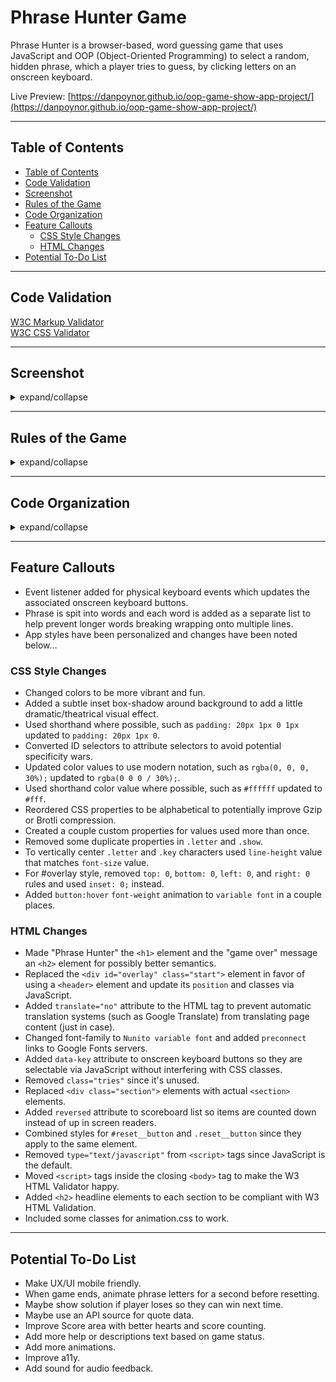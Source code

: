 # Phrase Hunter Game

Phrase Hunter is a browser-based, word guessing game that uses JavaScript and OOP (Object-Oriented Programming) to select a random, hidden phrase, which a player tries to guess, by clicking letters on an onscreen keyboard.

Live Preview: [https://danpoynor.github.io/oop-game-show-app-project/](https://danpoynor.github.io/oop-game-show-app-project/)

---

## <a name='table-of-contents'></a>Table of Contents

<!-- vscode-markdown-toc -->
* [Table of Contents](#table-of-contents)
* [Code Validation](#code-validation)
* [Screenshot](#screenshot)
* [Rules of the Game](#rules-of-the-game)
* [Code Organization](#code-organization)
* [Feature Callouts](#feature-callouts)
  * [CSS Style Changes](#css-style-changes)
  * [HTML Changes](#html-changes)
* [Potential To-Do List](#potential-to-do-list)

<!-- vscode-markdown-toc-config
	numbering=false
	autoSave=true
	/vscode-markdown-toc-config -->
<!-- /vscode-markdown-toc -->

---

## <a name='code-validation'></a>Code Validation

[W3C Markup Validator](https://validator.w3.org/nu/?doc=https%3A%2F%2Fdanpoynor.github.io%2Foop-game-show-app-project%2F)<br>
[W3C CSS Validator](http://jigsaw.w3.org/css-validator/validator?uri=https%3A%2F%2Fdanpoynor.github.io%2Foop-game-show-app-project%2Fcss%2Fstyles.css&profile=css3svg&usermedium=all&warning=1&vextwarning=)

---

## <a name='screenshot'></a>Screenshot

<details>
<summary>expand/collapse</summary>

![Screen Shot 2022-01-20 at 12 15 29 PM](https://user-images.githubusercontent.com/764270/150398404-97918613-f329-413e-b4af-b15087f768cf.png)

</details>

---

## <a name='rules-of-the-game'></a>Rules of the Game

<details>
<summary>expand/collapse</summary>

* The player&rsquo;s goal is to guess all the letters in a hidden, random phrase. At the beginning, the player only sees the number of letters and words in the phrase, - represented by blank boxes on the screen.
* The player clicks an onscreen keyboard to guess letters in the phrase.
* The letter is disabled on the onscreen keyboard and a player can&rsquo;t select that letter again.
* If the selected letter is in the phrase at least once, the letter and its position in the phrase is highlighted on screen. All instances of the letter are made visible - (so if there are 3 A&rsquo;s, all of the A&rsquo;s in the phrase appear at once).
* If the selected letter is not in the phrase, one of the player&rsquo;s hearts in the scoreboard is changed from a &ldquo;live&rdquo; heart to a "lost" heart.
* The player keeps choosing letters until they reveal all the letters in the phrase, or they make five incorrect guesses.

</details>

---

## <a name='code-organization'></a>Code Organization

<details>
<summary>expand/collapse</summary>

app.js

```javascript
const game = new Game()
document.addEventListener('click', (ev) => {})
document.addEventListener('keydown', (ev) => {})
document.addEventListener('keyup', ev => {})
```

Game.js

```javascript
class Game {
  constructor() {}
  getRandomPhrase() {}
  startGame() {}
  resetGame() {}
  gameOver(game) {}
  checkForWin() {}
  removeLife() {}
  handleInteraction(ev) {}
}
```

Phrase.js

```javascript
class Phrase {
  constructor(phrase) {}
  addPhraseToDisplay() {}
  checkLetter(letter) {}
  showMatchedLetter(letter) {}
}
```

</details>

---

## <a name='feature-callouts'></a>Feature Callouts

* Event listener added for physical keyboard events which updates the associated onscreen keyboard buttons.
* Phrase is spit into words and each word is added as a separate list to help prevent longer words breaking wrapping onto multiple lines.
* App styles have been personalized and changes have been noted below...

### <a name='css-style-changes'></a>CSS Style Changes

* Changed colors to be more vibrant and fun.
* Added a subtle inset box-shadow around background to add a little dramatic/theatrical visual effect.
* Used shorthand where possible, such as `padding: 20px 1px 0 1px` updated to `padding: 20px 1px 0`.
* Converted ID selectors to attribute selectors to avoid potential specificity wars.
* Updated color values to use modern notation, such as `rgba(0, 0, 0, 30%);` updated to `rgba(0 0 0 / 30%);`.
* Used shorthand color value where possible, such as `#ffffff` updated to `#fff`.
* Reordered CSS properties to be alphabetical to potentially improve Gzip or Brotli compression.
* Created a couple custom properties for values used more than once.
* Removed some duplicate properties in `.letter` and `.show`.
* To vertically center `.letter` and `.key` characters used `line-height` value that matches `font-size` value.
* For #overlay style, removed `top: 0`, `bottom: 0`, `left: 0`, and `right: 0` rules and used `inset: 0;` instead.
* Added `button:hover` `font-weight` animation to `variable font` in a couple places.

### <a name='html-changes'></a>HTML Changes

* Made "Phrase Hunter" the `<h1>` element and the "game over" message an `<h2>` element for possibly better semantics.
* Replaced the `<div id="overlay" class="start">` element in favor of using a `<header>` element and update its `position` and classes via JavaScript.
* Added `translate="no"` attribute to the HTML tag to prevent automatic translation systems (such as Google Translate) from translating page content (just in case).
* Changed font-family to `Nunito variable font` and added `preconnect` links to Google Fonts servers.
* Added `data-key` attribute to onscreen keyboard buttons so they are selectable via JavaScript without interfering with CSS classes.
* Removed `class="tries"` since it's unused.
* Replaced `<div class="section">` elements with actual `<section>` elements.
* Added `reversed` attribute to scoreboard list so items are counted down instead of up in screen readers.
* Combined styles for `#reset__button` and `.reset__button` since they apply to the same element.
* Removed `type="text/javascript"` from `<script>` tags since JavaScript is the default.
* Moved `<script>` tags inside the closing `<body>` tag to make the W3 HTML Validator happy.
* Added `<h2>` headline elements to each section to be compliant with W3 HTML Validation.
* Included some classes for animation.css to work.

---

## <a name='potential-to-do-list'></a>Potential To-Do List

* Make UX/UI mobile friendly.
* When game ends, animate phrase letters for a second before resetting.
* Maybe show solution if player loses so they can win next time.
* Maybe use an API source for quote data.
* Improve Score area with better hearts and score counting.
* Add more help or descriptions text based on game status.
* Add more animations.
* Improve a11y.
* Add sound for audio feedback.
